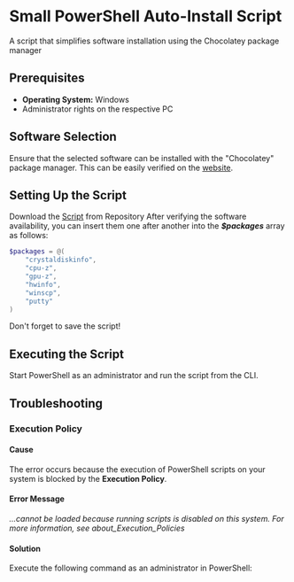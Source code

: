 # Small PowerShell Auto-Install Script
A script that simplifies software installation using the Chocolatey package manager

## Prerequisites
- **Operating System:** Windows
- Administrator rights on the respective PC

## Software Selection
Ensure that the selected software can be installed with the "Chocolatey" package manager.
This can be easily verified on the [website](https://community.chocolatey.org/packages).

## Setting Up the Script
Download the [Script](https://raw.githubusercontent.com/maxa04/small-powershell-autoinstall-script/refs/heads/main/small-autoinstall-script.ps1) from Repository
After verifying the software availability, you can insert them one after another into the ***$packages*** array as follows:



```Powershell
$packages = @(
    "crystaldiskinfo",
    "cpu-z",
    "gpu-z",
    "hwinfo",
    "winscp",
    "putty"
)
```

Don't forget to save the script!

## Executing the Script
Start PowerShell as an administrator and run the script from the CLI.

## Troubleshooting

### Execution Policy

#### Cause
The error occurs because the execution of PowerShell scripts on your system is blocked by the **Execution Policy**.

#### Error Message
*...cannot be loaded because running scripts is disabled on this system. For more information, see about_Execution_Policies*

#### Solution

Execute the following command as an administrator in PowerShell:
